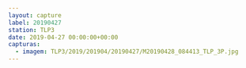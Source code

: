 ```yaml
---
layout: capture
label: 20190427
station: TLP3
date: 2019-04-27 00:00:00+00:00
capturas:
  - imagem: TLP3/2019/201904/20190427/M20190428_084413_TLP_3P.jpg
---
```

